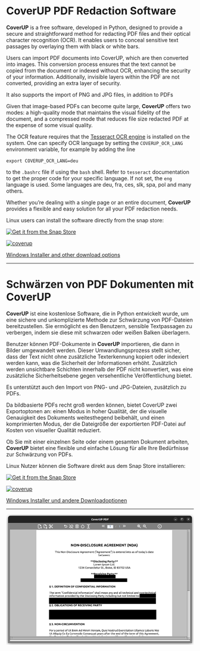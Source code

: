 # CoverUP PDF Redaction Software
**CoverUP** is a free software, developed in Python, designed to provide a secure and straightforward method for redacting PDF files and their optical character recognition (OCR). It enables users to conceal sensitive text passages by overlaying them with black or white bars.

Users can import PDF documents into CoverUP, which are then converted into images. This conversion process ensures that the text cannot be copied from the document or indexed without OCR, enhancing the security of your information. Additionally, invisible layers within the PDF are not converted, providing an extra layer of security.

It also supports the import of PNG and JPG files, in addition to PDFs

Given that image-based PDFs can become quite large, **CoverUP** offers two modes: a high-quality mode that maintains the visual fidelity of the document, and a compressed mode that reduces file size redacted PDF at the expense of some visual quality.

The OCR feature requires that the [Tesseract OCR engine](https://github.com/tesseract-ocr/tesseract) is installed on the system. One can specify OCR language by setting the `COVERUP_OCR_LANG` environment variable, for example by adding the line
```
export COVERUP_OCR_LANG=deu
```
to the `.bashrc` file if using the `bash` shell. Refer to `tesseract` documentation to get the proper code for your specific language. If not set, the `eng` language is used. Some languages are deu, fra, ces, slk, spa, pol and many others.

Whether you’re dealing with a single page or an entire document, **CoverUP** provides a flexible and easy solution for all your PDF redaction needs.

Linux users can install the software directly from the snap store:

[![Get it from the Snap Store](https://snapcraft.io/static/images/badges/en/snap-store-black.svg)](https://snapcraft.io/coverup)

[![coverup](https://snapcraft.io/coverup/badge.svg)](https://snapcraft.io/coverup)

[Windows Installer and other download options](https://github.com/digidigital/CoverUP/releases/latest)

----
# Schwärzen von PDF Dokumenten mit CoverUP 
**CoverUP** ist eine kostenlose Software, die in Python entwickelt wurde, um eine sichere und unkomplizierte Methode zur Schwärzung von PDF-Dateien bereitzustellen. Sie ermöglicht es den Benutzern, sensible Textpassagen zu verbergen, indem sie diese mit schwarzen oder weißen Balken überlagern.

Benutzer können PDF-Dokumente in **CoverUP** importieren, die dann in Bilder umgewandelt werden. Dieser Umwandlungsprozess stellt sicher, dass der Text nicht ohne zusätzliche Texterkennung kopiert oder indexiert werden kann, was die Sicherheit der Informationen erhöht. Zusätzlich werden unsichtbare Schichten innerhalb der PDF nicht konvertiert, was eine zusätzliche Sicherheitsebene gegen versehentliche Veröffentlichung bietet.

Es unterstützt auch den Import von PNG- und JPG-Dateien, zusätzlich zu PDFs.

Da bildbasierte PDFs recht groß werden können, bietet CoverUP zwei Exportoptonen an: einen Modus in hoher Qualität, der die visuelle Genauigkeit des Dokuments weitesthegend beibehält, und einen komprimierten Modus, der die Dateigröße der exportierten PDF-Datei auf Kosten von visueller Qualität reduziert.

Ob Sie mit einer einzelnen Seite oder einem gesamten Dokument arbeiten, **CoverUP** bietet eine flexible und einfache Lösung für alle Ihre Bedürfnisse zur Schwärzung von PDFs.

Linux Nutzer können die Software direkt aus dem Snap Store installieren:

[![Get it from the Snap Store](https://snapcraft.io/static/images/badges/en/snap-store-black.svg)](https://snapcraft.io/coverup)

[![coverup](https://snapcraft.io/coverup/badge.svg)](https://snapcraft.io/coverup)

[Windows Installer und andere Downloadoptionen](https://github.com/digidigital/CoverUP/releases/latest)

---
![A screenshot of PDF redaction Software | Ein Screenshot der Softwäre zum Schwärzen von PDF-Dokumenten](https://raw.githubusercontent.com/digidigital/CoverUP/main/Screenshots/CoverUP_screenshot.png)

